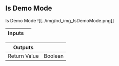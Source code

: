 ## Is Demo Mode
Is Demo Mode
![[../img/nd_img_IsDemoMode.png]]

|Inputs||
|--|--|

|Outputs||
|--|--|
| Return Value | Boolean |
